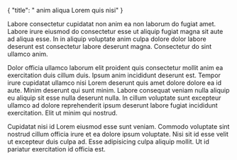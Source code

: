 {
  "title": " anim aliqua Lorem quis nisi"
}

Labore consectetur cupidatat non anim ea non laborum do fugiat amet. Labore irure eiusmod do consectetur esse ut aliquip fugiat magna sit aute ad aliqua esse. In in aliquip voluptate anim culpa dolore dolor labore deserunt est consectetur labore deserunt magna. Consectetur do sint ullamco anim.

Dolor officia ullamco laborum elit proident quis consectetur mollit anim ea exercitation duis cillum duis. Ipsum anim incididunt deserunt est. Tempor irure cupidatat ullamco nisi Lorem deserunt quis amet dolore dolore ea id aute. Minim deserunt qui sunt minim. Labore consequat veniam nulla aliquip eu aliquip sit esse nulla deserunt nulla. In cillum voluptate sunt excepteur ullamco ad dolore reprehenderit ipsum deserunt labore fugiat incididunt exercitation. Elit ut minim qui nostrud.

Cupidatat nisi id Lorem eiusmod esse sunt veniam. Commodo voluptate sint nostrud cillum officia irure et ea dolore ipsum voluptate. Nisi sit id esse velit ut excepteur duis culpa ad. Esse adipisicing culpa aliquip mollit. Ut id pariatur exercitation id officia est.